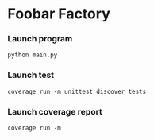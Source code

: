# Foobar Factory

### Launch program

`python main.py`

### Launch test

`coverage run -m unittest discover tests`

### Launch coverage report

`coverage run -m`
